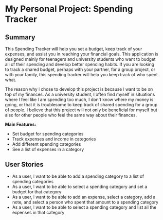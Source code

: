# My Personal Project: Spending Tracker

## Summary
This Spending Tracker will help you set a budget, keep track of your expenses, and assist you in reaching your
financial goals.
This application is designed mainly for teenagers and university students who want to budget all of their spending 
and develop better spending habits.
If you are looking to track a shared budget, perhaps with your partner, for a group project, or with your family, 
this spending tracker will help you keep track of who spent what.

The reason why I chose to develop this project is because I want to be on top of my finances. 
As a university student, I often find myself in situations where I feel like I am spending too much, 
I don't know where my money is going, or that it is troublesome to keep track of shared spending for a group of people.
I believe that this project will not only be beneficial for myself but also for other people who 
feel the same way about their finances.


**Main Features:**
- Set budget for spending categories
- Track expenses and income in categories
- Add different spending categories
- See a list of expenses in a category

## User Stories
- As a user, I want to be able to add a spending category to a list of spending categories
- As a user, I want to be able to select a spending category and set a budget for that category
- As a user, I want to be able to add an expense, select a category, add a note,
and select a person who spent that amount to a spending category
- As a user, I want to be able to select a spending category and list all the expenses in that category


